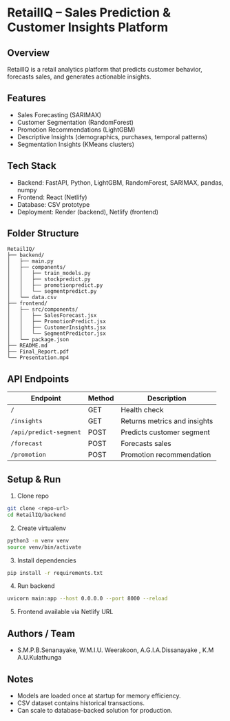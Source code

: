 # RetailIQ – Sales Prediction & Customer Insights Platform

## Overview

RetailIQ is a retail analytics platform that predicts customer behavior, forecasts sales, and generates actionable insights.

## Features

* Sales Forecasting (SARIMAX)
* Customer Segmentation (RandomForest)
* Promotion Recommendations (LightGBM)
* Descriptive Insights (demographics, purchases, temporal patterns)
* Segmentation Insights (KMeans clusters)

## Tech Stack

* Backend: FastAPI, Python, LightGBM, RandomForest, SARIMAX, pandas, numpy
* Frontend: React (Netlify)
* Database: CSV prototype
* Deployment: Render (backend), Netlify (frontend)

## Folder Structure

```
RetailIQ/
├── backend/
│   ├── main.py
│   ├── components/
│   │   ├── train_models.py
│   │   ├── stockpredict.py
│   │   ├── promotionpredict.py
│   │   └── segmentpredict.py
│   └── data.csv
├── frontend/
│   ├── src/components/
│   │   ├── SalesForecast.jsx
│   │   ├── PromotionPredict.jsx
│   │   ├── CustomerInsights.jsx
│   │   └── SegmentPredictor.jsx
│   └── package.json
├── README.md
├── Final_Report.pdf
└── Presentation.mp4
```

## API Endpoints

| Endpoint               | Method | Description                  |
| ---------------------- | ------ | ---------------------------- |
| `/`                    | GET    | Health check                 |
| `/insights`            | GET    | Returns metrics and insights |
| `/api/predict-segment` | POST   | Predicts customer segment    |
| `/forecast`            | POST   | Forecasts sales              |
| `/promotion`           | POST   | Promotion recommendation     |

## Setup & Run

1. Clone repo

```bash
git clone <repo-url>
cd RetailIQ/backend
```

2. Create virtualenv

```bash
python3 -m venv venv
source venv/bin/activate
```

3. Install dependencies

```bash
pip install -r requirements.txt
```

4. Run backend

```bash
uvicorn main:app --host 0.0.0.0 --port 8000 --reload
```

5. Frontend available via Netlify URL

## Authors / Team

* S.M.P.B.Senanayake, W.M.I.U. Weerakoon, A.G.I.A.Dissanayake , K.M A.U.Kulathunga


## Notes

* Models are loaded once at startup for memory efficiency.
* CSV dataset contains historical transactions.
* Can scale to database-backed solution for production.
